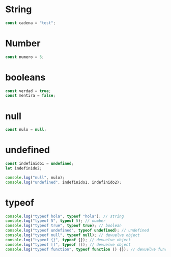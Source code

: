 # String

```js
const cadena = "test";
```

# Number

```js
const numero = 5;
```

# booleans

```js
const verdad = true;
const mentira = false;
```

# null

```js
const nulo = null;
```

# undefined

```js
const indefinido1 = undefined;
let indefinido2;

console.log("null", nulo);
console.log("undefined", indefinido1, indefinido2);
```

# typeof

```js
console.log("typeof hola", typeof "hola"); // string
console.log("typeof 5", typeof 5); // number
console.log("typeof true", typeof true); // boolean
console.log("typeof undefined", typeof undefined); // undefined
console.log("typeof null", typeof null); // devuelve object
console.log("typeof {}", typeof {}); // devuelve object
console.log("typeof []", typeof []); // devuelve object
console.log("typeof function", typeof function () {}); // devuelve function
```
